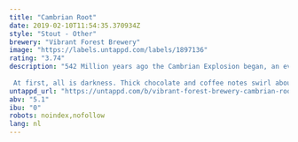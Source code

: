 ```yaml
---
title: "Cambrian Root"
date: 2019-02-10T11:54:35.370934Z
style: "Stout - Other"
brewery: "Vibrant Forest Brewery"
image: "https://labels.untappd.com/labels/1897136"
rating: "3.74"
description: "542 Million years ago the Cambrian Explosion began, an evolutionary expansion unrivalled in speed, scope and importance.  From the primordial murk came forth the ancestral forms of most life as we know it.    At first, all is darkness. Thick chocolate and coffee notes swirl about the pallet.  However, all tastes are rapidly encompassed by the roar of blinding liquorice.   The Root of the Cambrian Explosion is laid bare, the flavour sensation has brought forth the pathway to our human transcendence.  Drink deep, and be taken back to the Cambrian Root. "
untappd_url: "https://untappd.com/b/vibrant-forest-brewery-cambrian-root/1897136"
abv: "5.1"
ibu: "0"
robots: noindex,nofollow
lang: nl
---
```

